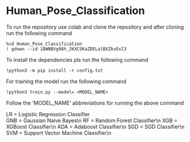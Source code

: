 # Human_Pose_Classification

To run the repository use colab and clone the repository and after cloning run the following command
```
%cd Human_Pose_Classification
! gdown --id 18WNBVg98h_JKXCSKaZDELalBXZkvExI3
```




To install the dependencies pls run the following command
```
!python3 -m pip install -r config.txt
```
For training the model run the following command
```
!python3 train.py --model= <MODEL_NAME>
```
Follow the 'MODEL_NAME' abbreviations for running the above command

LR = Logistic Regression Classifier<br />
GNB = Gaussian Naive Bayes\n
RF = Random Forest Classifier\n
XGB = XGBoost Classifier\n
ADA = Adaboost Classifier\n
SGD = SGD Classifier\n
SVM = Support Vector Machine Classifier\n
